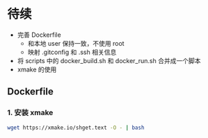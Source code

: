 # 待续

* 完善 Dockerfile
  * 和本地 user 保持一致，不使用 root
  * 映射 .gitconfig 和 .ssh 相关信息
* 将 scripts 中的 docker_build.sh 和 docker_run.sh 合并成一个脚本
* xmake 的使用

## Dockerfile

### 1. 安装 xmake

```bash
wget https://xmake.io/shget.text -O - | bash
```
